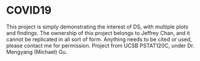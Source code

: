 # COVID19

This project is simply demonstrating the interest of DS, with multiple plots and findings. The ownership of this project belongs to Jeffrey Chan, and it cannot be replicated in all sort of form. Anything needs to be cited or used, please contact me for permission. Project from UCSB PSTAT120C, under Dr. Mengyang (Michael) Gu.
